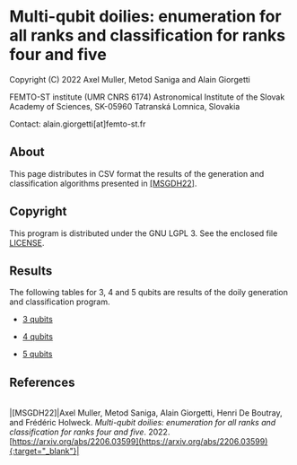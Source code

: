 # Multi-qubit doilies: enumeration for all ranks and classification for ranks four and five

Copyright (C) 2022 Axel Muller, Metod Saniga and Alain Giorgetti

FEMTO-ST institute (UMR CNRS 6174)
Astronomical Institute of the Slovak Academy of Sciences, SK-05960 Tatranská Lomnica, Slovakia

Contact: alain.giorgetti[at]femto-st.fr

## About

This page distributes in CSV format the results of the generation and classification algorithms presented in [[MSGDH22]](#MSGDH22).

## Copyright

This program is distributed under the GNU LGPL 3. See the enclosed file [LICENSE](./LICENSE).

## Results

The following tables for 3, 4 and 5 qubits are results of the doily generation and classification program.

- [3 qubits](3qubits/3table.csv)

- [4 qubits](4qubits/4table.csv)

- [5 qubits](5qubits/5table.csv)

## References

|                          |                                                    |
|--------------------------|----------------------------------------------------|

|<a id="MSGDH22"/>[MSGDH22]|Axel Muller, Metod Saniga, Alain Giorgetti, Henri De Boutray, and Frédéric Holweck. *Multi-qubit doilies: enumeration for all ranks and classification for ranks four and five*. 2022. [https://arxiv.org/abs/2206.03599](https://arxiv.org/abs/2206.03599){:target="_blank"}|
